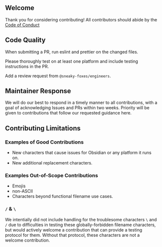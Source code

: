 ## Welcome

Thank you for considering contributing! All contributors should abide by the [Code of Conduct](./CODE_OF_CONDUCT.md)

## Code Quality

When submitting a PR, run eslint and prettier on the changed files.

Please thoroughly test on at least one platform and include testing instructions in the PR.

Add a review request from `@sneaky-foxes/engineers`.

## Maintainer Response

We will do our best to respond in a timely manner to all contributions, with a goal of acknowledging Issues and PRs within two weeks. Priority will be given to contributions that follow our requested guidance here.

## Contributing Limitations

###  Examples of Good Contributions
  - New characters that cause issues for Obsidian or any platform it runs on.
  - New additional replacement characters.

###  Examples Out-of-Scope Contributions
  - Emojis
  - non-ASCII
  - Characters beyond functional filename use cases.

### `/` & `\`

We intentially did not include handling for the troublesome characters `\` and `/` due to difficulties in testing these globally-forbidden filename characters, but would actively welcome a contribution that can provide a testing protocol for them. Without that protocol, these characters are not a welcome contribution.

